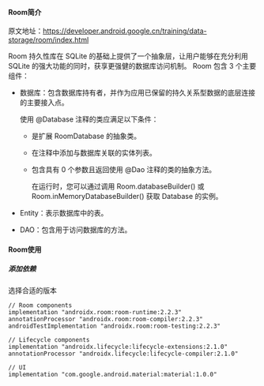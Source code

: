 #### Room简介

原文地址：https://developer.android.google.cn/training/data-storage/room/index.html

Room 持久性库在 SQLite 的基础上提供了一个抽象层，让用户能够在充分利用 SQLite 的强大功能的同时，获享更强健的数据库访问机制。
Room 包含 3 个主要组件：

* 数据库：包含数据库持有者，并作为应用已保留的持久关系型数据的底层连接的主要接入点。

  使用 @Database 注释的类应满足以下条件：
  * 是扩展 RoomDatabase 的抽象类。

  * 在注释中添加与数据库关联的实体列表。

  * 包含具有 0 个参数且返回使用 @Dao 注释的类的抽象方法。

	在运行时，您可以通过调用 Room.databaseBuilder() 或 Room.inMemoryDatabaseBuilder() 获取 Database 的实例。

* Entity：表示数据库中的表。

* DAO：包含用于访问数据库的方法。

#### Room使用

##### 添加依赖

选择合适的版本

```
// Room components
implementation "androidx.room:room-runtime:2.2.3"
annotationProcessor "androidx.room:room-compiler:2.2.3"
androidTestImplementation "androidx.room:room-testing:2.2.3"

// Lifecycle components
implementation "androidx.lifecycle:lifecycle-extensions:2.1.0"
annotationProcessor "androidx.lifecycle:lifecycle-compiler:2.1.0"

// UI
implementation "com.google.android.material:material:1.0.0"

```




